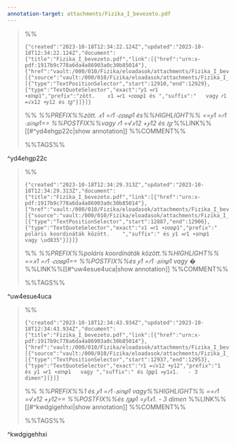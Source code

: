 ```yaml
---
annotation-target: attachments/Fizika_I_bevezeto.pdf
---
```



>%%
>```annotation-json
>{"created":"2023-10-18T12:34:22.124Z","updated":"2023-10-18T12:34:22.124Z","document":{"title":"Fizika_I_bevezeto.pdf","link":[{"href":"urn:x-pdf:1917b9c778a6da4a86903a0c30b85014"},{"href":"vault:/000/010/Fizika/eloadasok/attachments/Fizika_I_bevezeto.pdf"}],"documentFingerprint":"1917b9c778a6da4a86903a0c30b85014"},"uri":"vault:/000/010/Fizika/eloadasok/attachments/Fizika_I_bevezeto.pdf","target":[{"source":"vault:/000/010/Fizika/eloadasok/attachments/Fizika_I_bevezeto.pdf","selector":[{"type":"TextPositionSelector","start":12910,"end":12929},{"type":"TextQuoteSelector","exact":"𝑦1 =𝑟1 ∙𝑠𝑖𝑛𝜑1","prefix":"zött.    𝑥1 =𝑟1 ∙𝑐𝑜𝑠𝜑1 és ","suffix":"   vagy 𝑟1 =√𝑥12 +𝑦12 és 𝑡𝑔"}]}]}
>```
>%%
>*%%PREFIX%%zött.    𝑥1 =𝑟1 ∙𝑐𝑜𝑠𝜑1 és%%HIGHLIGHT%% ==𝑦1 =𝑟1 ∙𝑠𝑖𝑛𝜑1== %%POSTFIX%%vagy 𝑟1 =√𝑥12 +𝑦12 és 𝑡𝑔*
>%%LINK%%[[#^yd4ehgp22c|show annotation]]
>%%COMMENT%%
>
>%%TAGS%%
>
^yd4ehgp22c


>%%
>```annotation-json
>{"created":"2023-10-18T12:34:29.313Z","updated":"2023-10-18T12:34:29.313Z","document":{"title":"Fizika_I_bevezeto.pdf","link":[{"href":"urn:x-pdf:1917b9c778a6da4a86903a0c30b85014"},{"href":"vault:/000/010/Fizika/eloadasok/attachments/Fizika_I_bevezeto.pdf"}],"documentFingerprint":"1917b9c778a6da4a86903a0c30b85014"},"uri":"vault:/000/010/Fizika/eloadasok/attachments/Fizika_I_bevezeto.pdf","target":[{"source":"vault:/000/010/Fizika/eloadasok/attachments/Fizika_I_bevezeto.pdf","selector":[{"type":"TextPositionSelector","start":12887,"end":12906},{"type":"TextQuoteSelector","exact":"𝑥1 =𝑟1 ∙𝑐𝑜𝑠𝜑1","prefix":" poláris koordináták között.    ","suffix":" és 𝑦1 =𝑟1 ∙𝑠𝑖𝑛𝜑1   vagy \ud835"}]}]}
>```
>%%
>*%%PREFIX%%poláris koordináták között.%%HIGHLIGHT%% ==𝑥1 =𝑟1 ∙𝑐𝑜𝑠𝜑1== %%POSTFIX%%és 𝑦1 =𝑟1 ∙𝑠𝑖𝑛𝜑1   vagy �*
>%%LINK%%[[#^uw4esue4uca|show annotation]]
>%%COMMENT%%
>
>%%TAGS%%
>
^uw4esue4uca


>%%
>```annotation-json
>{"created":"2023-10-18T12:34:43.934Z","updated":"2023-10-18T12:34:43.934Z","document":{"title":"Fizika_I_bevezeto.pdf","link":[{"href":"urn:x-pdf:1917b9c778a6da4a86903a0c30b85014"},{"href":"vault:/000/010/Fizika/eloadasok/attachments/Fizika_I_bevezeto.pdf"}],"documentFingerprint":"1917b9c778a6da4a86903a0c30b85014"},"uri":"vault:/000/010/Fizika/eloadasok/attachments/Fizika_I_bevezeto.pdf","target":[{"source":"vault:/000/010/Fizika/eloadasok/attachments/Fizika_I_bevezeto.pdf","selector":[{"type":"TextPositionSelector","start":12937,"end":12953},{"type":"TextQuoteSelector","exact":"𝑟1 =√𝑥12 +𝑦12","prefix":"1 és 𝑦1 =𝑟1 ∙𝑠𝑖𝑛𝜑1   vagy ","suffix":" és 𝑡𝑔𝜑1 =𝑦1𝑥1.   - 3 dimen"}]}]}
>```
>%%
>*%%PREFIX%%1 és 𝑦1 =𝑟1 ∙𝑠𝑖𝑛𝜑1   vagy%%HIGHLIGHT%% ==𝑟1 =√𝑥12 +𝑦12== %%POSTFIX%%és 𝑡𝑔𝜑1 =𝑦1𝑥1.   - 3 dimen*
>%%LINK%%[[#^kwdgigehhxi|show annotation]]
>%%COMMENT%%
>
>%%TAGS%%
>
^kwdgigehhxi


